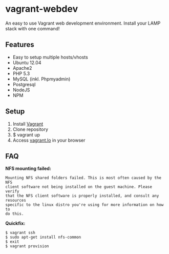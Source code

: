 vagrant-webdev
==============
An easy to use Vagrant web development environment. Install your LAMP stack with one command!

Features
--------
* Easy to setup multiple hosts/vhosts
* Ubuntu 12.04
* Apache2
* PHP 5.3
* MySQL (inkl. Phpmyadmin)
* Postgresql
* NodeJS
* NPM

Setup
-----
1. Install [Vagrant](http://www.vagrantup.com/)
2. Clone repository
3. $ vagrant up
4. Access [vagrant.lo](http://vagrant.lo/) in your browser

FAQ
---
**NFS mounting failed:**

    Mounting NFS shared folders failed. This is most often caused by the NFS
    client software not being installed on the guest machine. Please verify
    that the NFS client software is properly installed, and consult any resources
    specific to the linux distro you're using for more information on how to
    do this.

**Quickfix:**

    $ vagrant ssh
    $ sudo apt-get install nfs-common
    $ exit
    $ vagrant provision
